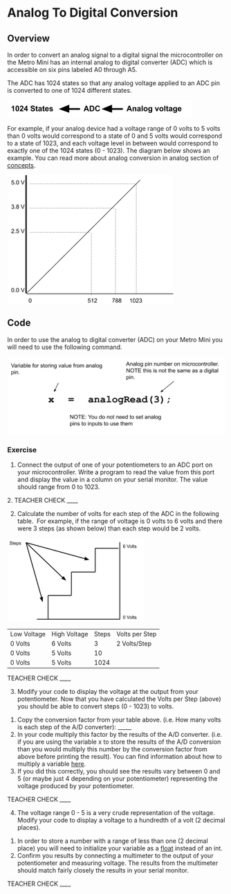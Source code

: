 # Analog To Digital Conversion

## Overview

In order to convert an analog signal to a digital signal the microcontroller on the Metro Mini has an internal analog to digital converter (ADC) which is accessible on six pins labeled A0 through A5.

The ADC has 1024 states so that any analog voltage applied to an ADC pin is converted to one of 1024 different states.

![](images/image122.png)

For example, if your analog device had a voltage range of 0 volts to 5 volts than 0 volts would correspond to a state of 0 and 5 volts would correspond to a state of 1023, and each voltage level in between would correspond to exactly one of the 1024 states (0 - 1023). The diagram below shows an example. You can read more about analog conversion in analog section of [concepts](https://www.google.com/url?q=https://docs.google.com/document/d/1BmZbXzxnD2j17QToSZ9jeZmnP7burwfksfQq2v4zu-Y/edit%23heading%3Dh.vhex7ebzcaik&sa=D&ust=1587613173930000).

![](images/image109.png)

## Code

In order to use the analog to digital converter (ADC) on your Metro Mini you will need to use the following command.

![](images/image99.png)

### Exercise

1.  Connect the output of one of your potentiometers to an ADC port on your microcontroller. Write a program to read the value from this port and display the value in a column on your serial monitor. The value should range from 0 to 1023.

2\. TEACHER CHECK \_\_\_\_

2.  Calculate the number of volts for each step of the ADC in the following table.  For example, if the range of voltage is 0 volts to 6 volts and there were 3 steps (as shown below) than each step would be 2 volts.

![](images/image17.png)

|             |              |       |                |
| ----------- | ------------ | ----- | -------------- |
| Low Voltage | High Voltage | Steps | Volts per Step |
| 0 Volts     | 6 Volts      | 3     | 2 Volts/Step   |
| 0 Volts     | 5 Volts      | 10    |                |
| 0 Volts     | 5 Volts      | 1024  |                |

TEACHER CHECK \_\_\_\_

3.  Modify your code to display the voltage at the output from your potentiometer. Now that you have calculated the Volts per Step (above) you should be able to convert steps (0 - 1023) to volts.

<!-- end list -->

1.  Copy the conversion factor from your table above. (i.e. How many volts is each step of the A/D converter): \_\_\_\_\_
2.  In your code multiply this factor by the results of the A/D converter. (i.e. if you are using the variable x to store the results of the A/D conversion than you would multiply this number by the conversion factor from above before printing the result). You can find information about how to multiply a variable [here](https://www.google.com/url?q=https://docs.google.com/document/d/1BmZbXzxnD2j17QToSZ9jeZmnP7burwfksfQq2v4zu-Y/edit%23heading%3Dh.j1vujjth5hql&sa=D&ust=1587613173936000).
3.  If you did this correctly, you should see the results vary between 0 and 5 (or maybe just 4 depending on your potentiometer) representing the voltage produced by your potentiometer.

TEACHER CHECK \_\_\_\_

4.  The voltage range 0 - 5 is a very crude representation of the voltage. Modify your code to display a voltage to a hundredth of a volt (2 decimal places).

<!-- end list -->

1.  In order to store a number with a range of less than one (2 decimal place) you will need to initialize your variable as a [float](https://www.google.com/url?q=https://docs.google.com/document/d/1BmZbXzxnD2j17QToSZ9jeZmnP7burwfksfQq2v4zu-Y/edit%23heading%3Dh.86fwcjklmgvf&sa=D&ust=1587613173937000) instead of an int.
2.  Confirm you results by connecting a multimeter to the output of your potentiometer and measuring voltage. The results from the multimeter should match fairly closely the results in your serial monitor.

TEACHER CHECK \_\_\_\_
